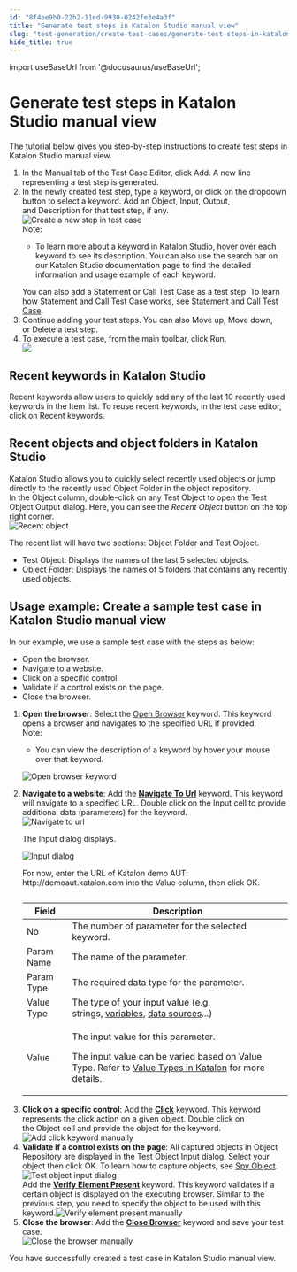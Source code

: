 ```yaml
---
id: "8f4ee9b0-22b2-11ed-9930-0242fe3e4a3f"
title: "Generate test steps in Katalon Studio manual view"
slug: "test-generation/create-test-cases/generate-test-steps-in-katalon-studio-manual-view"
hide_title: true
---
```

import useBaseUrl from '@docusaurus/useBaseUrl';


# <a id="task-2480" class="anchor_top_offset"/><a id="ariaid-title1" class="anchor_top_offset"/>Generate test steps in <span xmlns="http://www.w3.org/1999/xhtml" className="ph">Katalon Studio</span>  manual view

<section xmlns="http://www.w3.org/1999/xhtml" className="section context"><p className="p">The tutorial below  gives you step-by-step instructions to create test steps in <span className="ph">Katalon Studio</span> manual view.</p></section> 
<ol xmlns="http://www.w3.org/1999/xhtml" className="ol steps"><li className="li step stepexpand"><span className="ph cmd">In the&nbsp;<span className="ph uicontrol">Manual</span>&nbsp;tab of the&nbsp;<span className="ph uicontrol">Test Case Editor</span>, click&nbsp;<span className="ph uicontrol">Add</span>. A new line representing a test step is generated.</span></li><li className="li step stepexpand"><span className="ph cmd">In the newly created test step, type a keyword, or click on the dropdown button to select a keyword. Add an&nbsp;<span className="ph uicontrol">Object</span>,&nbsp;<span className="ph uicontrol">Input</span>,&nbsp;<span className="ph uicontrol">Output</span>, and&nbsp;<span className="ph uicontrol">Description</span>&nbsp;for that test step, if any.</span><div className="itemgroup info"><img className="image" src={useBaseUrl("/8f66b770-22b2-11ed-9930-0242fe3e4a3f.png")} alt="Create a new step in test case" /></div><div className="itemgroup info"><div className="note note note_note"><span className="note__title">Note:</span> <ul className="ul"><li className="li"><p className="p">To learn more about a keyword in <span className="ph">Katalon Studio</span>, hover over each keyword to see its description. You can also use the search bar on our <span className="ph">Katalon Studio</span> documentation page to find the detailed information and usage example of each keyword.</p></li></ul></div></div><div className="itemgroup info">You can also add a&nbsp;<span className="ph uicontrol">Statement</span>&nbsp;or&nbsp;<span className="ph uicontrol">Call Test Case</span>&nbsp;as a test step. To learn how <span className="ph uicontrol">Statement</span> and <span className="ph uicontrol">Call Test Case</span> works, see <a className="xref" href="/test-generation/create-test-cases/statements/statements-in-katalon-studio-overview">Statement </a>and <a className="xref" href="/test-generation/create-test-cases/call-test-case-in-katalon-studio">Call Test Case</a>.</div></li><li className="li step stepexpand"><span className="ph cmd">Continue adding your test steps. You can also&nbsp;<span className="ph uicontrol">Move up</span>,&nbsp;<span className="ph uicontrol">Move down</span>, or&nbsp;<span className="ph uicontrol">Delete</span>&nbsp;a test step.</span></li><li className="li step stepexpand"><span className="ph cmd">To execute a test case, from the main toolbar, click  <span className="ph uicontrol">Run</span>.</span><div className="itemgroup info"><img className="image" src={useBaseUrl("/5e802d00-ddaa-11ec-a2dc-0242fe3e4a3f.png")} /></div></li></ol> 

## <a id="task-5395" class="anchor_top_offset"/>Recent keywords in <span xmlns="http://www.w3.org/1999/xhtml" className="ph">Katalon Studio</span> 

<div xmlns="http://www.w3.org/1999/xhtml" className="li step p"><span className="ph cmd"><span className="ph uicontrol">Recent keywords</span>&nbsp;allow users to quickly add any of the last 10 recently used keywords in the&nbsp;Item&nbsp;list. To reuse recent keywords, in the test case editor, click on&nbsp;<span className="ph uicontrol">Recent keywords</span>.</span></div>

## <a id="task-899" class="anchor_top_offset"/>Recent objects and object folders in <span xmlns="http://www.w3.org/1999/xhtml" className="ph">Katalon Studio</span> 

<section xmlns="http://www.w3.org/1999/xhtml" className="section context"><span className="ph">Katalon Studio</span> allows you to quickly select recently used objects or jump directly to the recently used&nbsp;<span className="ph uicontrol">Object Folder</span>&nbsp;in the object repository.</section> 
<div xmlns="http://www.w3.org/1999/xhtml" className="li step p"><span className="ph cmd">In the Object column, double-click on any Test Object to open the&nbsp;<span className="ph uicontrol">Test Object Output</span>&nbsp;dialog. Here, you can see the&nbsp;<em className="ph i">Recent Object</em>&nbsp;button on the top right corner.</span><div className="itemgroup info"><img className="image" width={600} src={useBaseUrl("/8f67c8e0-22b2-11ed-9930-0242fe3e4a3f.png")} alt="Recent object" /></div><div className="itemgroup info"><p className="p">The recent list will have two sections:&nbsp;<span className="ph uicontrol">Object Folder</span>&nbsp;and&nbsp;<span className="ph uicontrol">Test Object</span>.</p><ul className="ul"><li className="li"><span className="ph uicontrol">Test Object</span>:&nbsp;Displays the names of the last 5 selected objects.</li><li className="li"><span className="ph uicontrol">Object Folder</span>:&nbsp;Displays the names of 5 folders that contains any recently used objects.</li></ul></div></div>

## <a id="task-7507" class="anchor_top_offset"/>Usage example: Create a sample test case in <span xmlns="http://www.w3.org/1999/xhtml" className="ph">Katalon Studio</span>  manual view

<section xmlns="http://www.w3.org/1999/xhtml" className="section context"><p className="p">In our example, we use a sample test case with the steps as below:</p><ul className="ul"><li className="li">Open the browser.</li><li className="li">Navigate to a website.</li><li className="li">Click on a specific control.</li><li className="li">Validate if a control exists on the page.</li><li className="li">Close the browser.</li></ul></section> 
<ol xmlns="http://www.w3.org/1999/xhtml" className="ol steps"><li className="li step stepexpand"><span className="ph cmd"><strong className="ph b">Open the browser</strong>: Select the&nbsp;<a className="xref" href="/test-generation/keywords/keyword-description-in-katalon-studio/web-ui-keywords/webui-open-browser">Open Browser</a>&nbsp;keyword. This keyword opens a browser and navigates to the specified URL if provided.</span><div className="itemgroup info"><div className="note note note_note"><span className="note__title">Note:</span> <ul className="ul"><li className="li"><p className="p">You can view the description of a keyword by hover your mouse over that keyword.</p></li></ul></div><p className="p"><img className="image" src={useBaseUrl("/8f6075e0-22b2-11ed-9930-0242fe3e4a3f.png")} alt="Open browser keyword" /></p></div></li><li className="li step stepexpand"><span className="ph cmd"><strong className="ph b">Navigate to a website</strong>: Add the&nbsp;<strong className="ph b"><a className="xref" href="/test-generation/keywords/keyword-description-in-katalon-studio/web-ui-keywords/webui-navigate-to-url">Navigate To Url</a></strong>&nbsp;keyword. This keyword will navigate to a specified URL. Double click on the&nbsp;<span className="ph uicontrol">Input</span>&nbsp;cell to provide additional data (parameters) for the keyword.</span><div className="itemgroup info"><img className="image" width={600} src={useBaseUrl("/8f611220-22b2-11ed-9930-0242fe3e4a3f.png")} alt="Navigate to url" /><p className="p">The&nbsp;<span className="ph uicontrol">Input</span>&nbsp;dialog displays.</p><p className="p"><img className="image" width={600} src={useBaseUrl("/8f6557e0-22b2-11ed-9930-0242fe3e4a3f.png")} alt="Input dialog" /></p></div><div className="itemgroup info">For now, enter the URL of Katalon demo AUT: <span className="ph">http://demoaut.katalon.com</span>  into the <span className="ph uicontrol">Value</span> column, then click <span className="ph uicontrol">OK</span>.</div><div className="itemgroup info"><table className="table"><caption /><colgroup><col /><col /></colgroup><thead className="thead"><tr className><th className="entry anchor_top_offset" id="task-7507__entry__1">Field</th><th className="entry anchor_top_offset" id="task-7507__entry__2">Description</th></tr></thead><tbody className="tbody"><tr className><td className="entry" headers="task-7507__entry__1 task-7507__entry__2 ">No</td><td className="entry" headers="task-7507__entry__1 task-7507__entry__2 ">The number of parameter for the selected keyword.</td></tr><tr className><td className="entry" headers="task-7507__entry__1 task-7507__entry__2 ">Param Name</td><td className="entry" headers="task-7507__entry__1 task-7507__entry__2 ">The name of the parameter.</td></tr><tr className><td className="entry" headers="task-7507__entry__1 task-7507__entry__2 ">Param Type</td><td className="entry" headers="task-7507__entry__1 task-7507__entry__2 ">The required data type for the parameter.</td></tr><tr className><td className="entry" headers="task-7507__entry__1 task-7507__entry__2 ">Value Type</td><td className="entry" headers="task-7507__entry__1 task-7507__entry__2 ">The type of your input value (e.g. strings,&nbsp;<a className="xref" href="#">variables</a>,&nbsp;<a className="xref" href="#">data sources</a>...)</td></tr><tr className><td className="entry" headers="task-7507__entry__1 task-7507__entry__2 ">Value</td><td className="entry" headers="task-7507__entry__1 task-7507__entry__2 "><p className="p">The input value for this parameter.</p>               <p className="p">The input value can be varied based on&nbsp;<span className="ph uicontrol">Value Type</span>. Refer to&nbsp;<a className="xref" href="/test-generation/create-test-cases/value-types-in-katalon-studio">Value Types in Katalon</a>&nbsp;for more details.</p></td></tr></tbody></table></div></li><li className="li step stepexpand"><span className="ph cmd"><strong className="ph b">Click on a specific control</strong>: Add the&nbsp;<strong className="ph b"><a className="xref" href="/test-generation/keywords/keyword-description-in-katalon-studio/web-ui-keywords/webui-click">Click</a></strong>&nbsp;keyword. This keyword represents the click action on a given object.&nbsp;Double click on the&nbsp;<span className="ph uicontrol">Object</span>&nbsp;cell and provide the object for the keyword.</span><div className="itemgroup info"><img className="image" width={600} src={useBaseUrl("/8f5db6c0-22b2-11ed-9930-0242fe3e4a3f.png")} alt="Add click keyword manually" /></div></li><li className="li step stepexpand"><span className="ph cmd"><strong className="ph b">Validate if a control exists on the page</strong>: All captured objects in&nbsp;<span className="ph uicontrol">Object Repository</span>&nbsp;are displayed in the&nbsp;<span className="ph uicontrol">Test Object Input</span>&nbsp;dialog. Select your object then click <span className="ph uicontrol">OK</span>. To learn how to capture objects, see&nbsp;<a className="xref" href="/test-generation/record-and-spy/webui-record-and-spy-utilities/spy-web-utility">Spy Object</a>.</span><div className="itemgroup info"><img className="image" width={500} src={useBaseUrl("/8f61fc80-22b2-11ed-9930-0242fe3e4a3f.png")} alt="Test object input dialog" /></div><div className="itemgroup info">Add the <strong className="ph b"><a className="xref" href="/test-generation/keywords/keyword-description-in-katalon-studio/web-ui-keywords/webui-verify-element-present">Verify Element Present</a></strong> keyword. This keyword validates if a certain object is displayed on the executing browser. Similar to the previous step, you need to specify the object to be used with this keyword.<img className="image" width={600} src={useBaseUrl("/8f649490-22b2-11ed-9930-0242fe3e4a3f.png")} alt="Verify element present manually" /></div></li><li className="li step stepexpand"><span className="ph cmd"><strong className="ph b">Close the browser</strong>: Add the&nbsp;<strong className="ph b"><a className="xref" href="/test-generation/keywords/keyword-description-in-katalon-studio/web-ui-keywords/webui-close-browser">Close Browser</a></strong>&nbsp;keyword and save your test case.</span><div className="itemgroup info"><img className="image" width={600} src={useBaseUrl("/8f638320-22b2-11ed-9930-0242fe3e4a3f.png")} alt="Close the browser manually" /></div></li></ol> 
<section xmlns="http://www.w3.org/1999/xhtml" className="section result">You have successfully created a test case in <span className="ph">Katalon Studio</span> manual view.</section> 
